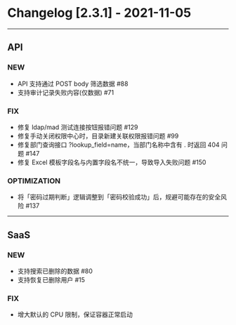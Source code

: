 <!-- generated by script, do not modify it manually -->
# Changelog [2.3.1] - 2021-11-05 

---
## API

### NEW

- API 支持通过 POST body 筛选数据 #88
- 支持审计记录失败内容(仅数据) #71

### FIX

- 修复 ldap/mad 测试连接按钮报错问题 #129
- 修复手动关闭权限中心时，目录新建关联权限报错问题 #99
- 修复部门查询接口 ?lookup_field=name，当部门名称中含有 . 时返回 404 问题 #147
- 修复 Excel 模板字段名与内置字段名不统一，导致导入失败问题 #150

### OPTIMIZATION

- 将「密码过期判断」逻辑调整到「密码校验成功」后，规避可能存在的安全风险 #137

---
## SaaS

### NEW

- 支持搜索已删除的数据 #80
- 支持恢复已删除用户 #15

### FIX

- 增大默认的 CPU 限制，保证容器正常启动


